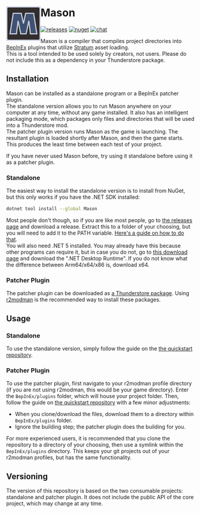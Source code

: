 # Mason <img src="media/icon/128.png" height="92" align="left" />

[![releases](https://img.shields.io/github/v/release/H3VR-Modding/Mason)](https://github.com/H3VR-Modding/Mason/releases) [![nuget](https://img.shields.io/nuget/v/mason)](https://www.nuget.org/packages/mason) [![chat](https://img.shields.io/discord/777351065950879744?label=chat&logo=discord&logoColor=white)](https://discord.com/invite/g8xeFyt42j)

Mason is a compiler that compiles project directories into [BepInEx](https://github.com/BepInEx/BepInEx) plugins that utilize [Stratum](https://github.com/H3VR-Modding/Stratum) asset loading.  
This is a tool intended to be used solely by creators, not users. Please do not include this as a dependency in your Thunderstore package.

## Installation
Mason can be installed as a standalone program or a BepInEx patcher plugin.  
The standalone version allows you to run Mason anywhere on your computer at any time, without any game installed. It also has an intelligent packaging mode, which packages only files and directories that will be used into a Thunderstore mod.  
The patcher plugin version runs Mason as the game is launching. The resultant plugin is loaded shortly after Mason, and then the game starts. This produces the least time between each test of your project.

If you have never used Mason before, try using it standalone before using it as a patcher plugin.

### Standalone
The easiest way to install the standalone version is to install from NuGet, but this only works if you have the .NET SDK installed:
```bash
dotnet tool install --global Mason
```

Most people don't though, so if you are like most people, go to [the releases page](https://github.com/H3VR-Modding/Mason/releases) and download a release. Extract this to a folder of your choosing, but you will need to add it to the PATH variable. [Here's a guide on how to do that](https://www.architectryan.com/2018/03/17/add-to-the-path-on-windows-10/).  
You will also need .NET 5 installed. You may already have this because other programs can require it, but in case you do not, go to [this download page](https://dotnet.microsoft.com/download/dotnet/5.0) and download the ".NET Desktop Runtime". If you do not know what the difference between Arm64/x64/x86 is, download x64.

### Patcher Plugin
The patcher plugin can be downloaded as [a Thunderstore package](https://h3vr.thunderstore.io/package/StratumTeam/Mason_Patcher/). Using [r2modman](https://github.com/ebkr/r2modmanPlus) is the recommended way to install these packages.

## Usage
### Standalone
To use the standalone version, simply follow the guide on the [the quickstart repository](https://github.com/H3VR-Modding/Mason-Quickstart).

### Patcher Plugin
To use the patcher plugin, first navigate to your r2modman profile directory (if you are not using r2modman, this would be your game directory). Enter the `BepInEx/plugins` folder, which will house your project folder. Then, follow the guide on [the quickstart repository](https://github.com/H3VR-Modding/Mason-Quickstart) with a few minor adjustments:
- When you clone/download the files, download them to a directory within `BepInEx/plugins` folder.
- Ignore the building step; the patcher plugin does the building for you.

For more experienced users, it is recommended that you clone the repository to a directory of your choosing, then use a symlink within the `BepInEx/plugins` directory. This keeps your git projects out of your r2modman profiles, but has the same functionality.

## Versioning
The version of this repository is based on the two consumable projects: standalone and patcher plugin. It does not include the public API of the core project, which may change at any time.

